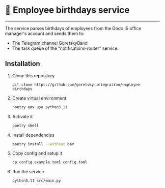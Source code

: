 # 🎂 Employee birthdays service

---

The service parses birthdays of employees from the Dodo IS office manager's account and sends them to:

- The Telegram channel GoretskyBand
- The task queue of the "notifications-router" service.

## Installation

1. Clone this repository
    ```git
    git clone https://github.com/goretsky-integration/employee-birthdays
    ```

2. Create virtual environment
    ```bash
    poetry env use python3.11
    ```

3. Activate it
    ```bash
    poetry shell
    ```

4. Install dependencies
    ```bash
    poetry install --without dev
    ```

5. Copy config and setup it
    ```bash
    cp config.example.toml config.toml
    ```

6. Run the service
    ```bash
    python3.11 src/main.py
    ```
